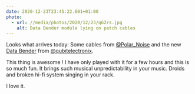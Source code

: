 ```yaml
---
date: 2020-12-23T23:45:22.601+01:00
photo:
  - url: //media/photos/2020/12/23/q62rs.jpg
    alt: Data Bender module lying on patch cables
---
```

Looks what arrives today: Some cables from [@Polar_Noise](https://twitter.com/Polar_Noise) and the new [Data Bender](https://www.qubitelectronix.com/shop/data-bender) from [@qubitelectronix](https://twitter.com/qubitelectronix).

This thing is awesome ! I have only played with it for a few hours and this is so much fun. It brings such musical unpredictability in your music. Droids and broken hi-fi system singing in your rack.

I love it.
